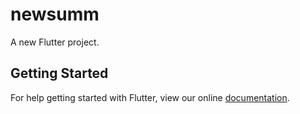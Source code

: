# newsumm

A new Flutter project.

## Getting Started

For help getting started with Flutter, view our online
[documentation](https://flutter.io/).
